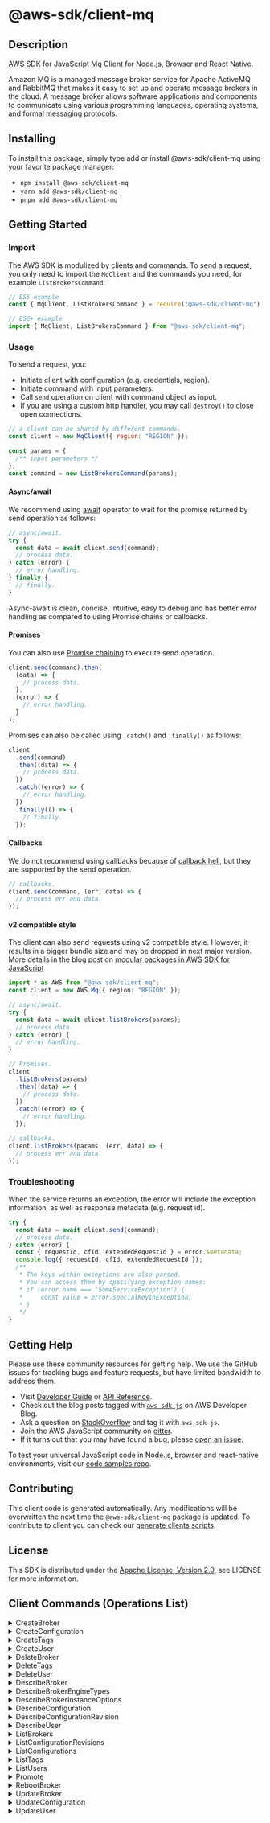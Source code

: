 <!-- generated file, do not edit directly -->

# @aws-sdk/client-mq

## Description

AWS SDK for JavaScript Mq Client for Node.js, Browser and React Native.

<p>Amazon MQ is a managed message broker service for Apache ActiveMQ and RabbitMQ that makes it easy to set up and operate message brokers in the cloud. A message broker allows software applications and components to communicate using various programming languages, operating systems, and formal messaging protocols.</p>

## Installing

To install this package, simply type add or install @aws-sdk/client-mq
using your favorite package manager:

- `npm install @aws-sdk/client-mq`
- `yarn add @aws-sdk/client-mq`
- `pnpm add @aws-sdk/client-mq`

## Getting Started

### Import

The AWS SDK is modulized by clients and commands.
To send a request, you only need to import the `MqClient` and
the commands you need, for example `ListBrokersCommand`:

```js
// ES5 example
const { MqClient, ListBrokersCommand } = require("@aws-sdk/client-mq");
```

```ts
// ES6+ example
import { MqClient, ListBrokersCommand } from "@aws-sdk/client-mq";
```

### Usage

To send a request, you:

- Initiate client with configuration (e.g. credentials, region).
- Initiate command with input parameters.
- Call `send` operation on client with command object as input.
- If you are using a custom http handler, you may call `destroy()` to close open connections.

```js
// a client can be shared by different commands.
const client = new MqClient({ region: "REGION" });

const params = {
  /** input parameters */
};
const command = new ListBrokersCommand(params);
```

#### Async/await

We recommend using [await](https://developer.mozilla.org/en-US/docs/Web/JavaScript/Reference/Operators/await)
operator to wait for the promise returned by send operation as follows:

```js
// async/await.
try {
  const data = await client.send(command);
  // process data.
} catch (error) {
  // error handling.
} finally {
  // finally.
}
```

Async-await is clean, concise, intuitive, easy to debug and has better error handling
as compared to using Promise chains or callbacks.

#### Promises

You can also use [Promise chaining](https://developer.mozilla.org/en-US/docs/Web/JavaScript/Guide/Using_promises#chaining)
to execute send operation.

```js
client.send(command).then(
  (data) => {
    // process data.
  },
  (error) => {
    // error handling.
  }
);
```

Promises can also be called using `.catch()` and `.finally()` as follows:

```js
client
  .send(command)
  .then((data) => {
    // process data.
  })
  .catch((error) => {
    // error handling.
  })
  .finally(() => {
    // finally.
  });
```

#### Callbacks

We do not recommend using callbacks because of [callback hell](http://callbackhell.com/),
but they are supported by the send operation.

```js
// callbacks.
client.send(command, (err, data) => {
  // process err and data.
});
```

#### v2 compatible style

The client can also send requests using v2 compatible style.
However, it results in a bigger bundle size and may be dropped in next major version. More details in the blog post
on [modular packages in AWS SDK for JavaScript](https://aws.amazon.com/blogs/developer/modular-packages-in-aws-sdk-for-javascript/)

```ts
import * as AWS from "@aws-sdk/client-mq";
const client = new AWS.Mq({ region: "REGION" });

// async/await.
try {
  const data = await client.listBrokers(params);
  // process data.
} catch (error) {
  // error handling.
}

// Promises.
client
  .listBrokers(params)
  .then((data) => {
    // process data.
  })
  .catch((error) => {
    // error handling.
  });

// callbacks.
client.listBrokers(params, (err, data) => {
  // process err and data.
});
```

### Troubleshooting

When the service returns an exception, the error will include the exception information,
as well as response metadata (e.g. request id).

```js
try {
  const data = await client.send(command);
  // process data.
} catch (error) {
  const { requestId, cfId, extendedRequestId } = error.$metadata;
  console.log({ requestId, cfId, extendedRequestId });
  /**
   * The keys within exceptions are also parsed.
   * You can access them by specifying exception names:
   * if (error.name === 'SomeServiceException') {
   *     const value = error.specialKeyInException;
   * }
   */
}
```

## Getting Help

Please use these community resources for getting help.
We use the GitHub issues for tracking bugs and feature requests, but have limited bandwidth to address them.

- Visit [Developer Guide](https://docs.aws.amazon.com/sdk-for-javascript/v3/developer-guide/welcome.html)
  or [API Reference](https://docs.aws.amazon.com/AWSJavaScriptSDK/v3/latest/index.html).
- Check out the blog posts tagged with [`aws-sdk-js`](https://aws.amazon.com/blogs/developer/tag/aws-sdk-js/)
  on AWS Developer Blog.
- Ask a question on [StackOverflow](https://stackoverflow.com/questions/tagged/aws-sdk-js) and tag it with `aws-sdk-js`.
- Join the AWS JavaScript community on [gitter](https://gitter.im/aws/aws-sdk-js-v3).
- If it turns out that you may have found a bug, please [open an issue](https://github.com/aws/aws-sdk-js-v3/issues/new/choose).

To test your universal JavaScript code in Node.js, browser and react-native environments,
visit our [code samples repo](https://github.com/aws-samples/aws-sdk-js-tests).

## Contributing

This client code is generated automatically. Any modifications will be overwritten the next time the `@aws-sdk/client-mq` package is updated.
To contribute to client you can check our [generate clients scripts](https://github.com/aws/aws-sdk-js-v3/tree/main/scripts/generate-clients).

## License

This SDK is distributed under the
[Apache License, Version 2.0](http://www.apache.org/licenses/LICENSE-2.0),
see LICENSE for more information.

## Client Commands (Operations List)

<details>
<summary>
CreateBroker
</summary>

[Command API Reference](https://docs.aws.amazon.com/AWSJavaScriptSDK/v3/latest/client/mq/command/CreateBrokerCommand/) / [Input](https://docs.aws.amazon.com/AWSJavaScriptSDK/v3/latest/Package/-aws-sdk-client-mq/Interface/CreateBrokerCommandInput/) / [Output](https://docs.aws.amazon.com/AWSJavaScriptSDK/v3/latest/Package/-aws-sdk-client-mq/Interface/CreateBrokerCommandOutput/)

</details>
<details>
<summary>
CreateConfiguration
</summary>

[Command API Reference](https://docs.aws.amazon.com/AWSJavaScriptSDK/v3/latest/client/mq/command/CreateConfigurationCommand/) / [Input](https://docs.aws.amazon.com/AWSJavaScriptSDK/v3/latest/Package/-aws-sdk-client-mq/Interface/CreateConfigurationCommandInput/) / [Output](https://docs.aws.amazon.com/AWSJavaScriptSDK/v3/latest/Package/-aws-sdk-client-mq/Interface/CreateConfigurationCommandOutput/)

</details>
<details>
<summary>
CreateTags
</summary>

[Command API Reference](https://docs.aws.amazon.com/AWSJavaScriptSDK/v3/latest/client/mq/command/CreateTagsCommand/) / [Input](https://docs.aws.amazon.com/AWSJavaScriptSDK/v3/latest/Package/-aws-sdk-client-mq/Interface/CreateTagsCommandInput/) / [Output](https://docs.aws.amazon.com/AWSJavaScriptSDK/v3/latest/Package/-aws-sdk-client-mq/Interface/CreateTagsCommandOutput/)

</details>
<details>
<summary>
CreateUser
</summary>

[Command API Reference](https://docs.aws.amazon.com/AWSJavaScriptSDK/v3/latest/client/mq/command/CreateUserCommand/) / [Input](https://docs.aws.amazon.com/AWSJavaScriptSDK/v3/latest/Package/-aws-sdk-client-mq/Interface/CreateUserCommandInput/) / [Output](https://docs.aws.amazon.com/AWSJavaScriptSDK/v3/latest/Package/-aws-sdk-client-mq/Interface/CreateUserCommandOutput/)

</details>
<details>
<summary>
DeleteBroker
</summary>

[Command API Reference](https://docs.aws.amazon.com/AWSJavaScriptSDK/v3/latest/client/mq/command/DeleteBrokerCommand/) / [Input](https://docs.aws.amazon.com/AWSJavaScriptSDK/v3/latest/Package/-aws-sdk-client-mq/Interface/DeleteBrokerCommandInput/) / [Output](https://docs.aws.amazon.com/AWSJavaScriptSDK/v3/latest/Package/-aws-sdk-client-mq/Interface/DeleteBrokerCommandOutput/)

</details>
<details>
<summary>
DeleteTags
</summary>

[Command API Reference](https://docs.aws.amazon.com/AWSJavaScriptSDK/v3/latest/client/mq/command/DeleteTagsCommand/) / [Input](https://docs.aws.amazon.com/AWSJavaScriptSDK/v3/latest/Package/-aws-sdk-client-mq/Interface/DeleteTagsCommandInput/) / [Output](https://docs.aws.amazon.com/AWSJavaScriptSDK/v3/latest/Package/-aws-sdk-client-mq/Interface/DeleteTagsCommandOutput/)

</details>
<details>
<summary>
DeleteUser
</summary>

[Command API Reference](https://docs.aws.amazon.com/AWSJavaScriptSDK/v3/latest/client/mq/command/DeleteUserCommand/) / [Input](https://docs.aws.amazon.com/AWSJavaScriptSDK/v3/latest/Package/-aws-sdk-client-mq/Interface/DeleteUserCommandInput/) / [Output](https://docs.aws.amazon.com/AWSJavaScriptSDK/v3/latest/Package/-aws-sdk-client-mq/Interface/DeleteUserCommandOutput/)

</details>
<details>
<summary>
DescribeBroker
</summary>

[Command API Reference](https://docs.aws.amazon.com/AWSJavaScriptSDK/v3/latest/client/mq/command/DescribeBrokerCommand/) / [Input](https://docs.aws.amazon.com/AWSJavaScriptSDK/v3/latest/Package/-aws-sdk-client-mq/Interface/DescribeBrokerCommandInput/) / [Output](https://docs.aws.amazon.com/AWSJavaScriptSDK/v3/latest/Package/-aws-sdk-client-mq/Interface/DescribeBrokerCommandOutput/)

</details>
<details>
<summary>
DescribeBrokerEngineTypes
</summary>

[Command API Reference](https://docs.aws.amazon.com/AWSJavaScriptSDK/v3/latest/client/mq/command/DescribeBrokerEngineTypesCommand/) / [Input](https://docs.aws.amazon.com/AWSJavaScriptSDK/v3/latest/Package/-aws-sdk-client-mq/Interface/DescribeBrokerEngineTypesCommandInput/) / [Output](https://docs.aws.amazon.com/AWSJavaScriptSDK/v3/latest/Package/-aws-sdk-client-mq/Interface/DescribeBrokerEngineTypesCommandOutput/)

</details>
<details>
<summary>
DescribeBrokerInstanceOptions
</summary>

[Command API Reference](https://docs.aws.amazon.com/AWSJavaScriptSDK/v3/latest/client/mq/command/DescribeBrokerInstanceOptionsCommand/) / [Input](https://docs.aws.amazon.com/AWSJavaScriptSDK/v3/latest/Package/-aws-sdk-client-mq/Interface/DescribeBrokerInstanceOptionsCommandInput/) / [Output](https://docs.aws.amazon.com/AWSJavaScriptSDK/v3/latest/Package/-aws-sdk-client-mq/Interface/DescribeBrokerInstanceOptionsCommandOutput/)

</details>
<details>
<summary>
DescribeConfiguration
</summary>

[Command API Reference](https://docs.aws.amazon.com/AWSJavaScriptSDK/v3/latest/client/mq/command/DescribeConfigurationCommand/) / [Input](https://docs.aws.amazon.com/AWSJavaScriptSDK/v3/latest/Package/-aws-sdk-client-mq/Interface/DescribeConfigurationCommandInput/) / [Output](https://docs.aws.amazon.com/AWSJavaScriptSDK/v3/latest/Package/-aws-sdk-client-mq/Interface/DescribeConfigurationCommandOutput/)

</details>
<details>
<summary>
DescribeConfigurationRevision
</summary>

[Command API Reference](https://docs.aws.amazon.com/AWSJavaScriptSDK/v3/latest/client/mq/command/DescribeConfigurationRevisionCommand/) / [Input](https://docs.aws.amazon.com/AWSJavaScriptSDK/v3/latest/Package/-aws-sdk-client-mq/Interface/DescribeConfigurationRevisionCommandInput/) / [Output](https://docs.aws.amazon.com/AWSJavaScriptSDK/v3/latest/Package/-aws-sdk-client-mq/Interface/DescribeConfigurationRevisionCommandOutput/)

</details>
<details>
<summary>
DescribeUser
</summary>

[Command API Reference](https://docs.aws.amazon.com/AWSJavaScriptSDK/v3/latest/client/mq/command/DescribeUserCommand/) / [Input](https://docs.aws.amazon.com/AWSJavaScriptSDK/v3/latest/Package/-aws-sdk-client-mq/Interface/DescribeUserCommandInput/) / [Output](https://docs.aws.amazon.com/AWSJavaScriptSDK/v3/latest/Package/-aws-sdk-client-mq/Interface/DescribeUserCommandOutput/)

</details>
<details>
<summary>
ListBrokers
</summary>

[Command API Reference](https://docs.aws.amazon.com/AWSJavaScriptSDK/v3/latest/client/mq/command/ListBrokersCommand/) / [Input](https://docs.aws.amazon.com/AWSJavaScriptSDK/v3/latest/Package/-aws-sdk-client-mq/Interface/ListBrokersCommandInput/) / [Output](https://docs.aws.amazon.com/AWSJavaScriptSDK/v3/latest/Package/-aws-sdk-client-mq/Interface/ListBrokersCommandOutput/)

</details>
<details>
<summary>
ListConfigurationRevisions
</summary>

[Command API Reference](https://docs.aws.amazon.com/AWSJavaScriptSDK/v3/latest/client/mq/command/ListConfigurationRevisionsCommand/) / [Input](https://docs.aws.amazon.com/AWSJavaScriptSDK/v3/latest/Package/-aws-sdk-client-mq/Interface/ListConfigurationRevisionsCommandInput/) / [Output](https://docs.aws.amazon.com/AWSJavaScriptSDK/v3/latest/Package/-aws-sdk-client-mq/Interface/ListConfigurationRevisionsCommandOutput/)

</details>
<details>
<summary>
ListConfigurations
</summary>

[Command API Reference](https://docs.aws.amazon.com/AWSJavaScriptSDK/v3/latest/client/mq/command/ListConfigurationsCommand/) / [Input](https://docs.aws.amazon.com/AWSJavaScriptSDK/v3/latest/Package/-aws-sdk-client-mq/Interface/ListConfigurationsCommandInput/) / [Output](https://docs.aws.amazon.com/AWSJavaScriptSDK/v3/latest/Package/-aws-sdk-client-mq/Interface/ListConfigurationsCommandOutput/)

</details>
<details>
<summary>
ListTags
</summary>

[Command API Reference](https://docs.aws.amazon.com/AWSJavaScriptSDK/v3/latest/client/mq/command/ListTagsCommand/) / [Input](https://docs.aws.amazon.com/AWSJavaScriptSDK/v3/latest/Package/-aws-sdk-client-mq/Interface/ListTagsCommandInput/) / [Output](https://docs.aws.amazon.com/AWSJavaScriptSDK/v3/latest/Package/-aws-sdk-client-mq/Interface/ListTagsCommandOutput/)

</details>
<details>
<summary>
ListUsers
</summary>

[Command API Reference](https://docs.aws.amazon.com/AWSJavaScriptSDK/v3/latest/client/mq/command/ListUsersCommand/) / [Input](https://docs.aws.amazon.com/AWSJavaScriptSDK/v3/latest/Package/-aws-sdk-client-mq/Interface/ListUsersCommandInput/) / [Output](https://docs.aws.amazon.com/AWSJavaScriptSDK/v3/latest/Package/-aws-sdk-client-mq/Interface/ListUsersCommandOutput/)

</details>
<details>
<summary>
Promote
</summary>

[Command API Reference](https://docs.aws.amazon.com/AWSJavaScriptSDK/v3/latest/client/mq/command/PromoteCommand/) / [Input](https://docs.aws.amazon.com/AWSJavaScriptSDK/v3/latest/Package/-aws-sdk-client-mq/Interface/PromoteCommandInput/) / [Output](https://docs.aws.amazon.com/AWSJavaScriptSDK/v3/latest/Package/-aws-sdk-client-mq/Interface/PromoteCommandOutput/)

</details>
<details>
<summary>
RebootBroker
</summary>

[Command API Reference](https://docs.aws.amazon.com/AWSJavaScriptSDK/v3/latest/client/mq/command/RebootBrokerCommand/) / [Input](https://docs.aws.amazon.com/AWSJavaScriptSDK/v3/latest/Package/-aws-sdk-client-mq/Interface/RebootBrokerCommandInput/) / [Output](https://docs.aws.amazon.com/AWSJavaScriptSDK/v3/latest/Package/-aws-sdk-client-mq/Interface/RebootBrokerCommandOutput/)

</details>
<details>
<summary>
UpdateBroker
</summary>

[Command API Reference](https://docs.aws.amazon.com/AWSJavaScriptSDK/v3/latest/client/mq/command/UpdateBrokerCommand/) / [Input](https://docs.aws.amazon.com/AWSJavaScriptSDK/v3/latest/Package/-aws-sdk-client-mq/Interface/UpdateBrokerCommandInput/) / [Output](https://docs.aws.amazon.com/AWSJavaScriptSDK/v3/latest/Package/-aws-sdk-client-mq/Interface/UpdateBrokerCommandOutput/)

</details>
<details>
<summary>
UpdateConfiguration
</summary>

[Command API Reference](https://docs.aws.amazon.com/AWSJavaScriptSDK/v3/latest/client/mq/command/UpdateConfigurationCommand/) / [Input](https://docs.aws.amazon.com/AWSJavaScriptSDK/v3/latest/Package/-aws-sdk-client-mq/Interface/UpdateConfigurationCommandInput/) / [Output](https://docs.aws.amazon.com/AWSJavaScriptSDK/v3/latest/Package/-aws-sdk-client-mq/Interface/UpdateConfigurationCommandOutput/)

</details>
<details>
<summary>
UpdateUser
</summary>

[Command API Reference](https://docs.aws.amazon.com/AWSJavaScriptSDK/v3/latest/client/mq/command/UpdateUserCommand/) / [Input](https://docs.aws.amazon.com/AWSJavaScriptSDK/v3/latest/Package/-aws-sdk-client-mq/Interface/UpdateUserCommandInput/) / [Output](https://docs.aws.amazon.com/AWSJavaScriptSDK/v3/latest/Package/-aws-sdk-client-mq/Interface/UpdateUserCommandOutput/)

</details>
